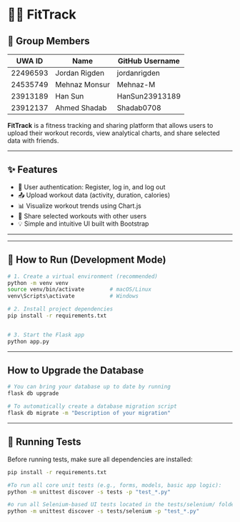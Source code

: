 # 🏋️‍♂️ FitTrack

## 👥 Group Members

| UWA ID    | Name            | GitHub Username     |
|-----------|------------------|----------------------|
| 22496593  | Jordan Rigden    | jordanrigden         |
| 24535749  | Mehnaz Monsur    | Mehnaz-M             |
| 23913189  | Han Sun          | HanSun23913189       |
| 23912137  | Ahmed Shadab     | Shadab0708           |


**FitTrack** is a fitness tracking and sharing platform that allows users to upload their workout records, view analytical charts, and share selected data with friends.

---

## ✨ Features

- 🧍 User authentication: Register, log in, and log out
- 📤 Upload workout data (activity, duration, calories)
- 📊 Visualize workout trends using Chart.js
- 🤝 Share selected workouts with other users
- 💡 Simple and intuitive UI built with Bootstrap

---

---

## 🚀 How to Run (Development Mode)

```bash
# 1. Create a virtual environment (recommended)
python -m venv venv
source venv/bin/activate        # macOS/Linux
venv\Scripts\activate           # Windows

# 2. Install project dependencies
pip install -r requirements.txt


# 3. Start the Flask app
python app.py
```

---

## How to Upgrade the Database
```bash
# You can bring your database up to date by running
flask db upgrade

# To automatically create a database migration script
flask db migrate -m "Description of your migration"

```

---

## 🧪 Running Tests

Before running tests, make sure all dependencies are installed:

```bash
pip install -r requirements.txt

#To run all core unit tests (e.g., forms, models, basic app logic):
python -m unittest discover -s tests -p "test_*.py"

#o run all Selenium-based UI tests located in the tests/selenium/ folder:
python -m unittest discover -s tests/selenium -p "test_*.py"




